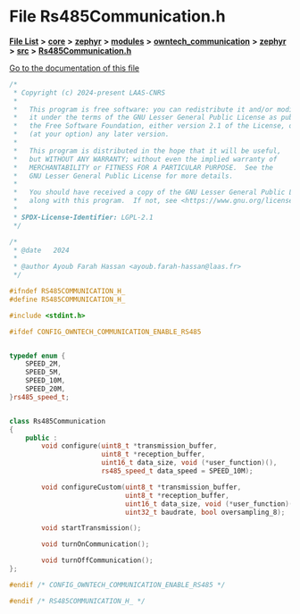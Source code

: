 

# File Rs485Communication.h

[**File List**](files.md) **>** [**core**](dir_771164b9325b04f1442f7a3ffa8ecb89.md) **>** [**zephyr**](dir_09002e7ce91f09aeb040dfd1861a47f4.md) **>** [**modules**](dir_6d0fb8ab814c517e7f155fb837e32f72.md) **>** [**owntech\_communication**](dir_c4fe9b0224a9586dd317852c3c5604f8.md) **>** [**zephyr**](dir_ed8beaa694e779377b0049b01e5ade22.md) **>** [**src**](dir_1a412f239039e530bef8001f48cd80a4.md) **>** [**Rs485Communication.h**](Rs485Communication_8h.md)

[Go to the documentation of this file](Rs485Communication_8h.md)


```C++
/*
 * Copyright (c) 2024-present LAAS-CNRS
 *
 *   This program is free software: you can redistribute it and/or modify
 *   it under the terms of the GNU Lesser General Public License as published by
 *   the Free Software Foundation, either version 2.1 of the License, or
 *   (at your option) any later version.
 *
 *   This program is distributed in the hope that it will be useful,
 *   but WITHOUT ANY WARRANTY; without even the implied warranty of
 *   MERCHANTABILITY or FITNESS FOR A PARTICULAR PURPOSE.  See the
 *   GNU Lesser General Public License for more details.
 *
 *   You should have received a copy of the GNU Lesser General Public License
 *   along with this program.  If not, see <https://www.gnu.org/licenses/>.
 *
 * SPDX-License-Identifier: LGPL-2.1
 */

/*
 * @date   2024
 *
 * @author Ayoub Farah Hassan <ayoub.farah-hassan@laas.fr>
 */

#ifndef RS485COMMUNICATION_H_
#define RS485COMMUNICATION_H_

#include <stdint.h>

#ifdef CONFIG_OWNTECH_COMMUNICATION_ENABLE_RS485


typedef enum {
    SPEED_2M,  
    SPEED_5M,  
    SPEED_10M, 
    SPEED_20M, 
}rs485_speed_t;


class Rs485Communication
{
    public :
        void configure(uint8_t *transmission_buffer,
                       uint8_t *reception_buffer,
                       uint16_t data_size, void (*user_function)(),
                       rs485_speed_t data_speed = SPEED_10M);

        void configureCustom(uint8_t *transmission_buffer,
                             uint8_t *reception_buffer,
                             uint16_t data_size, void (*user_function)(void),
                             uint32_t baudrate, bool oversampling_8);

        void startTransmission();

        void turnOnCommunication();

        void turnOffCommunication();
};

#endif /* CONFIG_OWNTECH_COMMUNICATION_ENABLE_RS485 */

#endif /* RS485COMMUNICATION_H_ */
```


